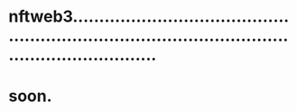 # nftweb3..........................................................................................................................
# soon.
